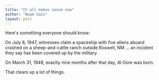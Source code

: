 ```yaml
---
title: "It all makes sense now"
author: "Noam Sain"
layout: post
---
```


Here's something everyone should know:

On July 8, 1947, witnesses claim a spaceship with five aliens aboard crashed
on a sheep-and-cattle ranch outside Roswell, NM ... an incident they say has
been covered up by the military.

On March 31, 1948, exactly nine months after that day, Al Gore was born.

That clears up a lot of things.
